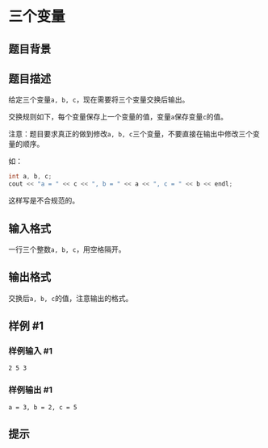 # 三个变量

## 题目背景

## 题目描述

给定三个变量`a, b, c`，现在需要将三个变量交换后输出。

交换规则如下，每个变量保存上一个变量的值，变量`a`保存变量`c`的值。

注意：题目要求真正的做到修改`a, b, c`三个变量，不要直接在输出中修改三个变量的顺序。

如：

```cpp
int a, b, c;
cout << "a = " << c << ", b = " << a << ", c = " << b << endl;
```

这样写是不合规范的。

## 输入格式

一行三个整数`a, b, c`，用空格隔开。

## 输出格式

交换后`a, b, c`的值，注意输出的格式。

## 样例 #1

### 样例输入 #1

```
2 5 3
```

### 样例输出 #1

```
a = 3, b = 2, c = 5
```

## 提示
